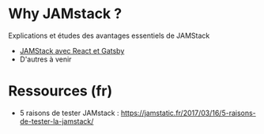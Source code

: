 # Why JAMstack ?

Explications et études des avantages essentiels de JAMStack

- [JAMStack avec React et Gatsby](https://github.com/yann-yinn/why-jamstack/blob/master/JAMStack-with-react-and-gastby.md)
- D'autres à venir 

# Ressources (fr)

- 5 raisons de tester JAMstack : https://jamstatic.fr/2017/03/16/5-raisons-de-tester-la-jamstack/
